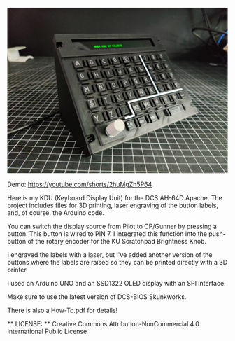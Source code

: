 ![Alt text](KDU.jpg)

Demo: https://youtube.com/shorts/2huMgZh5P64

Here is my KDU (Keyboard Display Unit) for the DCS AH-64D Apache. The project includes files for 3D printing, laser engraving of the button labels, and, of course, the Arduino code.


You can switch the display source from Pilot to CP/Gunner by pressing a button. This button is wired to PIN 7. I integrated this function into the push-button of the rotary encoder for the KU Scratchpad Brightness Knob.

I engraved the labels with a laser, but I've added another version of the buttons where the labels are raised so they can be printed directly with a 3D printer.

I used an Arduino UNO and an SSD1322 OLED display with an SPI interface.

Make sure to use the latest version of DCS-BIOS Skunkworks.

There is also a How-To.pdf for details!


** LICENSE: **
Creative Commons Attribution-NonCommercial 4.0 International Public License
